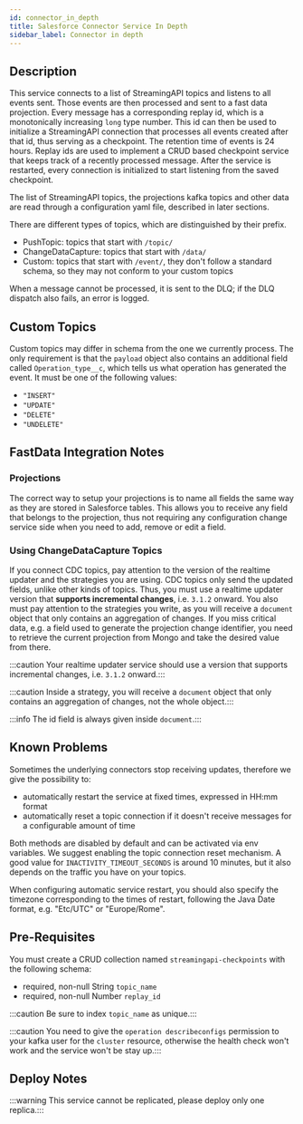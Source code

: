 ```yaml
---
id: connector_in_depth
title: Salesforce Connector Service In Depth
sidebar_label: Connector in depth
---
```


<!--
WARNING: this file was automatically generated by Mia-Platform Doc Aggregator.
DO NOT MODIFY IT BY HAND.
Instead, modify the source file and run the aggregator to regenerate this file.
-->

## Description

This service connects to a list of StreamingAPI topics and listens to all events sent. Those events are then processed
and sent to a fast data projection. Every message has a corresponding replay id, which is a monotonically increasing
`long` type number. This id can then be used to initialize a StreamingAPI connection that processes all events
created after that id, thus serving as a checkpoint. The retention time of events is 24 hours. Replay ids are used to 
implement a CRUD based checkpoint service that keeps track of a recently processed message. After the service is 
restarted, every connection is initialized to start listening from the saved checkpoint.

The list of StreamingAPI topics, the projections kafka topics and other data are read through a configuration yaml file,
described in later sections.

There are different types of topics, which are distinguished by their prefix.
- PushTopic: topics that start with `/topic/`
- ChangeDataCapture: topics that start with `/data/`
- Custom: topics that start with `/event/`, they don't follow a standard schema, so they may not conform to your
  custom topics

When a message cannot be processed, it is sent to the DLQ; if the DLQ dispatch also fails, an error is logged.

## Custom Topics

Custom topics may differ in schema from the one we currently process. The only requirement is that the `payload` object 
also contains an additional field called `Operation_type__c`, which tells us what operation has generated the event.
It must be one of the following values:
- `"INSERT"`
- `"UPDATE"`
- `"DELETE"`
- `"UNDELETE"`

## FastData Integration Notes

### Projections

The correct way to setup your projections is to name all fields the same way as they are stored in Salesforce tables.
This allows you to receive any field that belongs to the projection, thus not requiring any configuration change 
service side when you need to add, remove or edit a field.

### Using ChangeDataCapture Topics

If you connect CDC topics, pay attention to the version of the realtime updater and the strategies you are using.
CDC topics only send the updated fields, unlike other kinds of topics. Thus, you must use a realtime updater version 
that **supports incremental changes**, i.e. `3.1.2` onward. You also must pay attention to the strategies you write,
as you will receive a `document` object that only contains an aggregation of changes. If you miss critical data,
e.g. a field used to generate the projection change identifier, you need to retrieve the current projection from Mongo
and take the desired value from there.

:::caution Your realtime updater service should use a version that supports incremental changes, i.e. `3.1.2` onward.:::

:::caution Inside a strategy, you will receive a `document` object that only contains an aggregation of changes, not
the whole object.:::

:::info The id field is always given inside `document`.:::

## Known Problems

Sometimes the underlying connectors stop receiving updates, therefore we give the possibility to:
* automatically restart the service at fixed times, expressed in HH:mm format
* automatically reset a topic connection if it doesn't receive messages for a configurable amount of time

Both methods are disabled by default and can be activated via env variables.
We suggest enabling the topic connection reset mechanism. A good value for `INACTIVITY_TIMEOUT_SECONDS` is around 10 
minutes, but it also depends on the traffic you have on your topics.

When configuring automatic service restart, you should also specify the timezone corresponding to the times of restart, 
following the Java Date format, e.g. "Etc/UTC" or "Europe/Rome".

## Pre-Requisites

You must create a CRUD collection named `streamingapi-checkpoints` with the following schema:
- required, non-null String `topic_name`
- required, non-null Number `replay_id`

:::caution Be sure to index `topic_name` as unique.:::

:::caution You need to give the `operation describeconfigs` permission to your kafka user for the `cluster`
resource, otherwise the health check won't work and the service won't be stay up.:::

## Deploy Notes

:::warning This service cannot be replicated, please deploy only one replica.:::
